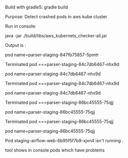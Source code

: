 Build with gradle5:
gradle build

Purpose:
Detect crashed pods in aws kube cluster

Run in console:

java -jar ./build/libs/aws_kubernets_checker-all.jar

Output is : </p>

pod name=parser-staging-847fb75857-5pmtr </p>
Terminated pod ===parser-staging-84c7db6467-nhx9d </p>
pod name=parser-staging-84c7db6467-nhx9d </p>
Terminated pod ===parser-staging-84c7db6467-nhx9d </p>
pod name=parser-staging-84c7db6467-nhx9d </p> 
Terminated pod ===parser-staging-86bc45555-75qjj  </p>
pod name=parser-staging-86bc45555-75qjj </p>
Terminated pod ===parser-staging-86bc45555-75qjj </p>
pod name=parser-staging-86bc45555-75qjj </p>
Pod  staging-airflow-web-6b95f5f7b9-xjxn4   isn't running . </p>

tool shows in console pods which have problems

